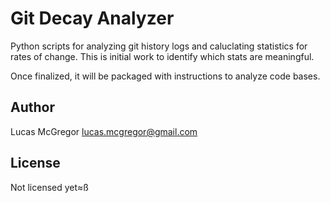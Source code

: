 # Git Decay Analyzer 

Python scripts for analyzing git history logs and caluclating statistics for rates of change.
This is initial work to identify which stats are meaningful.

Once finalized, it will be packaged with instructions to analyze code bases.


## Author
Lucas McGregor lucas.mcgregor@gmail.com

## License
Not licensed yet≈ß
